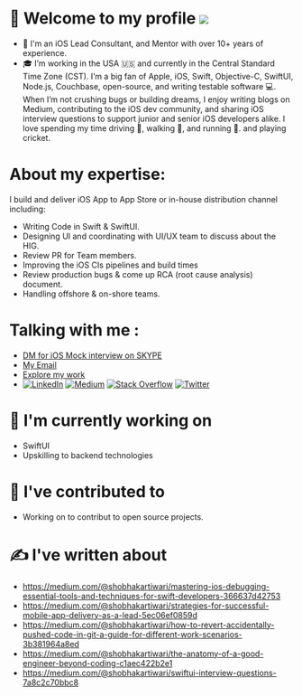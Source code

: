 # 👋 Welcome to my profile [![](https://visitcount.itsvg.in/api?id=shobhakartiwari&icon=0&color=0)](https://visitcount.itsvg.in)
- 📱 I'm an iOS Lead Consultant, and Mentor with over 10+ years of experience.</br>
- 🎓 I’m working in the USA 🇺🇸 and currently in the Central Standard Time Zone (CST). I’m a big fan of Apple, iOS, Swift, Objective-C, SwiftUI, Node.js,      Couchbase, open-source, and writing testable software 💻. When I’m not crushing bugs or building dreams, I enjoy writing blogs on Medium, contributing to the iOS dev community, and sharing iOS interview questions to support junior and senior iOS developers alike. I love spending my time driving 🚗, walking 🚶, and running 🏃. and playing cricket.

# About my expertise: 
I build and deliver iOS App to App Store or in-house distribution channel including:
- Writing Code in Swift & SwiftUI.
- Designing UI and coordinating with UI/UX team to discuss about the HIG.
- Review PR for Team members.
- Improving the iOS CIs pipelines and build times
- Review production bugs & come up RCA (root cause analysis) document.
- Handling offshore & on-shore teams.
  
# Talking with me :
- [DM for iOS Mock interview on SKYPE](https://join.skype.com/invite/pY96fwNmrE6K)</br> 
- [My Email](mailto:st.shubh.tiwari@gmail.com)
- [Explore my work](https://linktr.ee/ShobhakarTiwari)
- [![LinkedIn](https://img.shields.io/badge/LinkedIn-%230077B5.svg?logo=linkedin&logoColor=white)](https://www.linkedin.com/in/shobhakar-tiwari/)  [![Medium](https://img.shields.io/badge/Medium-12100E?logo=medium&logoColor=white)](https://medium.com/@shobhakartiwari) [![Stack Overflow](https://img.shields.io/badge/-Stackoverflow-FE7A16?logo=stack-overflow&logoColor=white)](https://stackoverflow.com/users/3400991/shobhakar-tiwari) [![Twitter](https://img.shields.io/badge/Twitter-%231DA1F2.svg?logo=Twitter&logoColor=white)](https://twitter.com/ShobhakarTiwari) 


# 🔭 I'm currently working on
- SwiftUI
- Upskilling to backend technologies

# 🔨 I've contributed to
- Working on to contribut to open source projects.

# ✍️ I've written about
- https://medium.com/@shobhakartiwari/mastering-ios-debugging-essential-tools-and-techniques-for-swift-developers-366637d42753
- https://medium.com/@shobhakartiwari/strategies-for-successful-mobile-app-delivery-as-a-lead-5ec06ef0859d
- https://medium.com/@shobhakartiwari/how-to-revert-accidentally-pushed-code-in-git-a-guide-for-different-work-scenarios-3b381964a8ed
- https://medium.com/@shobhakartiwari/the-anatomy-of-a-good-engineer-beyond-coding-c1aec422b2e1
- https://medium.com/@shobhakartiwari/swiftui-interview-questions-7a8c2c70bbc8

